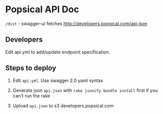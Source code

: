 # Popsical API Doc

`/dist` - swagger-ui fetches http://developers.popsical.com/api.json

## Developers

Edit api.yml to add/update endpoint specification.

## Steps to deploy

1. Edit `api.yml`. Use swagger 2.0 yaml syntax

2. Generate json `api.json` with `rake jsonify`. `bundle install` first if you can't run the rake

3. Upload `api.json` to s3 developers.popsical.com